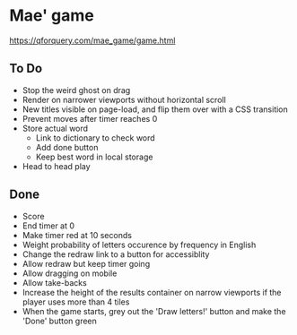 # Mae' game

https://qforquery.com/mae_game/game.html

## To Do
- Stop the weird ghost on drag
- Render on narrower viewports without horizontal scroll
- New titles visible on page-load, and flip them over with a CSS transition
- Prevent moves after timer reaches 0
- Store actual word
    - Link to dictionary to check word
    - Add done button
    - Keep best word in local storage
- Head to head play 


## Done
- Score
- End timer at 0
- Make timer red at 10 seconds
- Weight probability of letters occurence by frequency in English
- Change the redraw link to a button for accessiblity 
- Allow redraw but keep timer going
- Allow dragging on mobile
- Allow take-backs
- Increase the height of the results container on narrow viewports if the player uses more than 4 tiles
- When the game starts, grey out the 'Draw letters!' button and make the 'Done' button green


